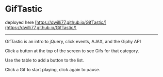 # GifTastic

deployed here [https://dwilli77.github.io/GifTastic/](https://dwilli77.github.io/GifTastic/)

***

GifTastic is an intro to jQuery, click events, AJAX, and the Giphy API

Click a button at the top of the screen to see Gifs for that category.

Use the table to add a button to the list.

Click a Gif to start playing, click again to pause.
